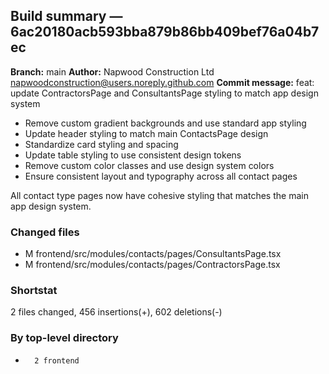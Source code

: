 ## Build summary — 6ac20180acb593bba879b86bb409bef76a04b7ec

**Branch:** main
**Author:** Napwood Construction Ltd <napwoodconstruction@users.noreply.github.com>
**Commit message:** feat: update ContractorsPage and ConsultantsPage styling to match app design system

- Remove custom gradient backgrounds and use standard app styling
- Update header styling to match main ContactsPage design
- Standardize card styling and spacing
- Update table styling to use consistent design tokens
- Remove custom color classes and use design system colors
- Ensure consistent layout and typography across all contact pages

All contact type pages now have cohesive styling that matches the main app design system.

### Changed files
 - M	frontend/src/modules/contacts/pages/ConsultantsPage.tsx
 - M	frontend/src/modules/contacts/pages/ContractorsPage.tsx

### Shortstat
 2 files changed, 456 insertions(+), 602 deletions(-)

### By top-level directory
 -       2 frontend
